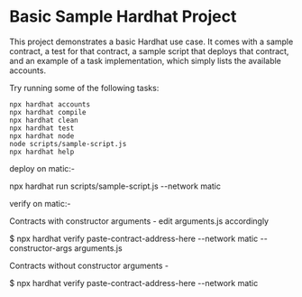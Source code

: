 # Basic Sample Hardhat Project

This project demonstrates a basic Hardhat use case. It comes with a sample contract, a test for that contract, a sample script that deploys that contract, and an example of a task implementation, which simply lists the available accounts.

Try running some of the following tasks:

```shell
npx hardhat accounts
npx hardhat compile
npx hardhat clean
npx hardhat test
npx hardhat node
node scripts/sample-script.js
npx hardhat help
```

deploy on matic:-

npx hardhat run scripts/sample-script.js --network matic 

verify on matic:-

Contracts with constructor arguments - edit arguments.js accordingly

$ npx hardhat verify paste-contract-address-here --network matic --constructor-args arguments.js

Contracts without constructor arguments -

$ npx hardhat verify paste-contract-address-here --network matic



